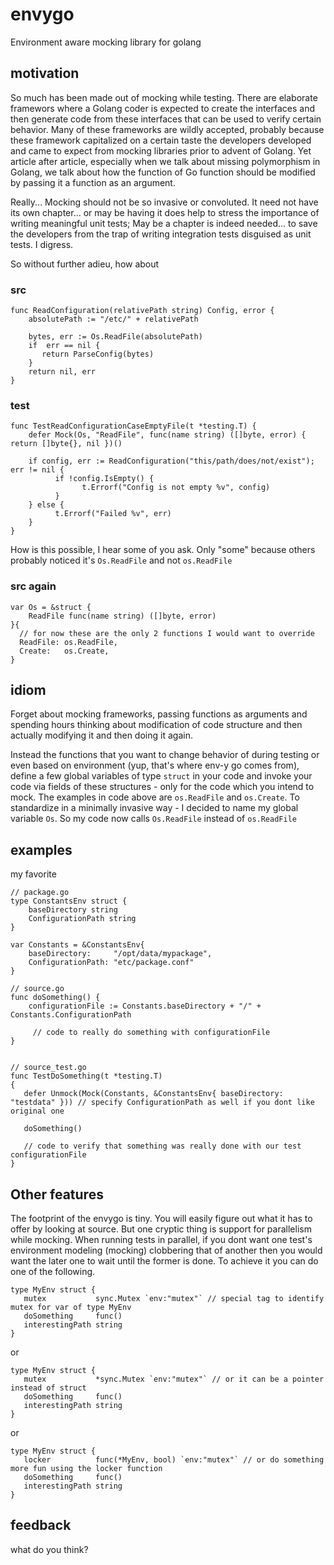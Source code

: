 # envygo
Environment aware mocking library for golang

## motivation
So much has been made out of mocking while testing. There are elaborate framewors where a Golang coder is expected to create the interfaces and then generate code from these interfaces that can be used to verify certain behavior. Many of these frameworks are wildly accepted, probably because these framework capitalized on a certain taste the developers developed and came to expect from mocking libraries prior to advent of Golang. Yet article after article, especially when we talk about missing polymorphism in Golang, we talk about how the function of Go function should be modified by passing it a function as an argument.

Really... Mocking should not be so invasive or convoluted. It need not have its own chapter... or may be having it does help to stress the importance of writing meaningful unit tests; May be a chapter is indeed needed... to save the developers from the trap of writing integration tests disguised as unit tests. I digress.

So without further adieu, how about

### src
```golang
func ReadConfiguration(relativePath string) Config, error {
    absolutePath := "/etc/" + relativePath

    bytes, err := Os.ReadFile(absolutePath)
    if  err == nil {
       return ParseConfig(bytes)
    }
    return nil, err
}
```

### test
```golang
func TestReadConfigurationCaseEmptyFile(t *testing.T) {
	defer Mock(Os, "ReadFile", func(name string) ([]byte, error) { return []byte{}, nil })()

	if config, err := ReadConfiguration("this/path/does/not/exist"); err != nil {
		  if !config.IsEmpty() {
			    t.Errorf("Config is not empty %v", config)
		  }
	} else {
		  t.Errorf("Failed %v", err)
	}
}
```

How is this possible, I hear some of you ask. Only "some" because others probably noticed it's `Os.ReadFile` and not `os.ReadFile`

### src again
```golang
var Os = &struct {
	ReadFile func(name string) ([]byte, error)
}{
  // for now these are the only 2 functions I would want to override
  ReadFile: os.ReadFile,
  Create:   os.Create,
}
```

## idiom

Forget about mocking frameworks, passing functions as arguments and spending hours thinking about modification of code structure and then actually modifying it and then doing it again.

Instead the functions that you want to change behavior of during testing or even based on environment (yup, that's where env-y go comes from), define a few global variables of type `struct` in your code and invoke your code via fields of these structures - only for the code which you intend to mock. The examples in code above are `os.ReadFile` and `os.Create`. To standardize in a minimally invasive way - I decided to name my global variable `Os`. So my code now calls `Os.ReadFile` instead of `os.ReadFile`

## examples

my favorite

```golang
// package.go
type ConstantsEnv struct {
    baseDirectory string
    ConfigurationPath string
}

var Constants = &ConstantsEnv{
    baseDirectory:     "/opt/data/mypackage",
    ConfigurationPath: "etc/package.conf"
}

// source.go
func doSomething() {
    configurationFile := Constants.baseDirectory + "/" + Constants.ConfigurationPath

     // code to really do something with configurationFile
}


// source_test.go
func TestDoSomething(t *testing.T)
{
   defer Unmock(Mock(Constants, &ConstantsEnv{ baseDirectory: "testdata" })) // specify ConfigurationPath as well if you dont like original one

   doSomething()

   // code to verify that something was really done with our test configurationFile
}
```

## Other features

The footprint of the envygo is tiny. You will easily figure out what it has to offer by looking at source. But one cryptic thing is support for parallelism while mocking. When running tests in parallel, if you dont want one test's environment modeling (mocking) clobbering that of another then you would want the later one to wait until the former is done. To achieve it you can do one of the following.

```golang
type MyEnv struct {
   mutex           sync.Mutex `env:"mutex"` // special tag to identify mutex for var of type MyEnv
   doSomething     func()
   interestingPath string
}
```
or
```golang
type MyEnv struct {
   mutex           *sync.Mutex `env:"mutex"` // or it can be a pointer instead of struct
   doSomething     func()
   interestingPath string
}
```
or
```golang
type MyEnv struct {
   locker          func(*MyEnv, bool) `env:"mutex"` // or do something more fun using the locker function
   doSomething     func()
   interestingPath string
}
```

## feedback

what do you think?



